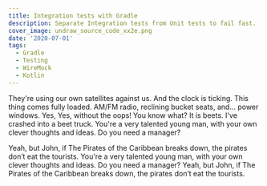 ```yaml
---
title: Integration tests with Gradle
description: Separate Integration tests from Unit tests to fail fast.
cover_image: undraw_source_code_xx2e.png
date: '2020-07-01'
tags:
  - Gradle
  - Testing
  - WireMock
  - Kotlin
---
```

They're using our own satellites against us. And the clock is ticking. This thing comes fully loaded. AM/FM radio, reclining bucket seats, and... power windows. Yes, Yes, without the oops! You know what? It is beets. I've crashed into a beet truck. You're a very talented young man, with your own clever thoughts and ideas. Do you need a manager?

Yeah, but John, if The Pirates of the Caribbean breaks down, the pirates don’t eat the tourists. You're a very talented young man, with your own clever thoughts and ideas. Do you need a manager? Yeah, but John, if The Pirates of the Caribbean breaks down, the pirates don’t eat the tourists.
